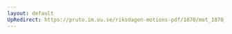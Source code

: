 ```yaml
---
layout: default
UpRedirect: https://pruto.im.uu.se/riksdagen-motions-pdf/1870/mot_1870__ak__21.pdf
---
```

